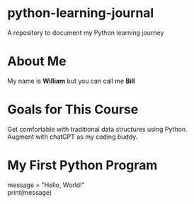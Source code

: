 # python-learning-journal
A repository to document my Python learning journey

# About Me
My name is **William** but you can call me **Bill**

# Goals for This Course
Get comfortable with traditional data structures using Python.  
Augment with chatGPT as my coding buddy.

# My First Python Program
message = "Hello, World!"  
print(message)
